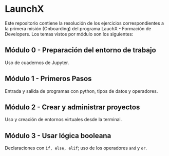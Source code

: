 # LaunchX
 
Este repositorio contiene la resolución de los ejercicios correspondientes a la primera misión (Onboarding) del programa LauchX - Formación de Developers. Los temas vistos por módulo son los siguientes:

## Módulo 0 - Preparación del entorno de trabajo

Uso de cuadernos de Jupyter. 

## Módulo 1 - Primeros Pasos

Entrada y salida de programas con python, tipos de datos y operadores.

## Módulo 2 - Crear y administrar proyectos

Uso y creación de entornos virtuales desde la terminal.

## Módulo 3 - Usar lógica booleana

Declaraciones con `if, else, elif`; uso de los operadores `and` y `or`.





